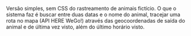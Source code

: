 Versão simples, sem CSS do rastreamento de animais fictício.
O que o sistema faz é buscar entre duas datas e o nome do animal, tracejar uma rota no mapa (API HERE WeGo!) através das geocoordenadas de saída do animal e de última vez visto, além do último horário visto.
